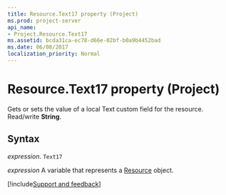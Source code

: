 ```yaml
---
title: Resource.Text17 property (Project)
ms.prod: project-server
api_name:
- Project.Resource.Text17
ms.assetid: bcda31ca-ec78-d66e-02bf-b0a9b4452bad
ms.date: 06/08/2017
localization_priority: Normal
---
```



# Resource.Text17 property (Project)

Gets or sets the value of a local Text custom field for the resource. Read/write  **String**.


## Syntax

_expression_. `Text17`

_expression_ A variable that represents a [Resource](./Project.Resource.md) object.

[!include[Support and feedback](~/includes/feedback-boilerplate.md)]